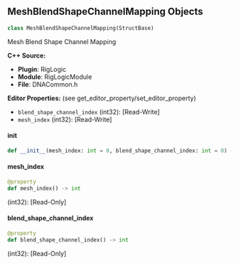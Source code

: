## MeshBlendShapeChannelMapping Objects

```python
class MeshBlendShapeChannelMapping(StructBase)
```

Mesh Blend Shape Channel Mapping

**C++ Source:**

- **Plugin**: RigLogic
- **Module**: RigLogicModule
- **File**: DNACommon.h

**Editor Properties:** (see get_editor_property/set_editor_property)

- ``blend_shape_channel_index`` (int32):  [Read-Write]
- ``mesh_index`` (int32):  [Read-Write]

<a id="unreal.MeshBlendShapeChannelMapping.__init__"></a>

#### __init__

```python
def __init__(mesh_index: int = 0, blend_shape_channel_index: int = 0) -> None
```

<a id="unreal.MeshBlendShapeChannelMapping.mesh_index"></a>

#### mesh_index

```python
@property
def mesh_index() -> int
```

(int32):  [Read-Only]

<a id="unreal.MeshBlendShapeChannelMapping.blend_shape_channel_index"></a>

#### blend_shape_channel_index

```python
@property
def blend_shape_channel_index() -> int
```

(int32):  [Read-Only]

<a id="unreal.TextureCoordinate"></a>
